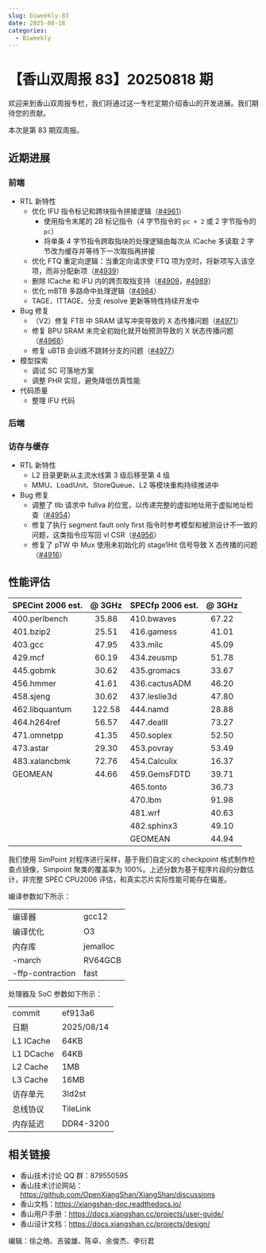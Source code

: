 ```yaml
---
slug: biweekly-83
date: 2025-08-18
categories:
  - Biweekly
---
```


# 【香山双周报 83】20250818 期

欢迎来到香山双周报专栏，我们将通过这一专栏定期介绍香山的开发进展。我们期待您的贡献。

本次是第 83 期双周报。

<!-- 在过去的两周，前端继续进行 V3 的 RTL 开发，同时在模型上探索分支预测的设计。后端与访存缓存修复了一系列功能 bug。后端还进行了 V3 开发的准备工作，主要包含一些代码清理和前后端接口重构。 -->

<!-- more -->

## 近期进展

### 前端

- RTL 新特性
  - 优化 IFU 指令标记和跨块指令拼接逻辑（[#4961](https://github.com/OpenXiangShan/XiangShan/pull/4961)）
    - 使用指令末尾的 2B 标记指令（4 字节指令的 `pc + 2` 或 2 字节指令的 `pc`）
    - 将单条 4 字节指令跨取指块的处理逻辑由每次从 ICache 多读取 2 字节改为缓存并等待下一次取指再拼接
  - 优化 FTQ 重定向逻辑：当重定向请求使 FTQ 项为空时，将新项写入该空项，而非分配新项（[#4939](https://github.com/OpenXiangShan/XiangShan/pull/4939)）
  - 删除 ICache 和 IFU 内的跨页取指支持（[#4909](https://github.com/OpenXiangShan/XiangShan/pull/4909)，[#4989](https://github.com/OpenXiangShan/XiangShan/pull/4989)）
  - 优化 mBTB 多路命中处理逻辑（[#4984](https://github.com/OpenXiangShan/XiangShan/pull/4984)）
  - TAGE、ITTAGE、分支 resolve 更新等特性持续开发中
- Bug 修复
  - （V2）修复 FTB 中 SRAM 读写冲突导致的 X 态传播问题（[#4971](https://github.com/OpenXiangShan/XiangShan/pull/4971)）
  - 修复 BPU SRAM 未完全初始化就开始预测导致的 X 状态传播问题（[#4968](https://github.com/OpenXiangShan/XiangShan/pull/4968)）
  - 修复 uBTB 会训练不跳转分支的问题（[#4977](https://github.com/OpenXiangShan/XiangShan/pull/4977)）
- 模型探索
  - 调试 SC 可落地方案
  - 调整 PHR 实现，避免降低仿真性能
- 代码质量
  - 整理 IFU 代码

### 后端

<!-- - RTL 新特性
  - 更改后段内部分 Bundle 的命名格式（[#4921](https://github.com/OpenXiangShan/XiangShan/pull/4921)，[#4937](https://github.com/OpenXiangShan/XiangShan/pull/4937)）
  - 允许 FTQ 中最后一项的指令进行压缩（[#4931](https://github.com/OpenXiangShan/XiangShan/pull/4931)）
  - 在后端中检查 BJU 的跳转目标预测（[#4932](https://github.com/OpenXiangShan/XiangShan/pull/4932)）
- Bug 修复
  - （V2）修复 PMA 寄存器输出的命名问题（[#4929](https://github.com/OpenXiangShan/XiangShan/pull/4929)）
  - （V2）调整 PMA 寄存器的基地址（[#4940](https://github.com/OpenXiangShan/XiangShan/pull/4940)）
  - （V2）修复 load 快速唤醒 `vsetvli` 指令产生错误的问题（[#4941](https://github.com/OpenXiangShan/XiangShan/pull/4941)） -->

### 访存与缓存

- RTL 新特性
  - L2 目录更新从主流水线第 3 级后移至第 4 级
  - MMU、LoadUnit、StoreQueue、L2 等模块重构持续推进中
- Bug 修复
  - 调整了 tlb 请求中 fullva 的位宽，以传递完整的虚拟地址用于虚拟地址检查（[#4954](https://github.com/OpenXiangShan/XiangShan/pull/4954)）
  - 修复了执行 segment fault only first 指令时参考模型和被测设计不一致的问题，这类指令应写回 vl CSR（[#4956](https://github.com/OpenXiangShan/XiangShan/pull/4956)）
  - 修复了 pTW 中 Mux 使用未初始化的 stage1Hit 信号导致 X 态传播的问题（[#4916](https://github.com/OpenXiangShan/XiangShan/pull/4916)）

## 性能评估

| SPECint 2006 est. | @ 3GHz | SPECfp 2006 est. | @ 3GHz |
| :---------------- | :----: | :--------------- | :----: |
| 400.perlbench     | 35.88  | 410.bwaves       | 67.22  |
| 401.bzip2         | 25.51  | 416.gamess       | 41.01  |
| 403.gcc           | 47.95  | 433.milc         | 45.09  |
| 429.mcf           | 60.19  | 434.zeusmp       | 51.78  |
| 445.gobmk         | 30.62  | 435.gromacs      | 33.67  |
| 456.hmmer         | 41.61  | 436.cactusADM    | 46.20  |
| 458.sjeng         | 30.62  | 437.leslie3d     | 47.80  |
| 462.libquantum    | 122.58 | 444.namd         | 28.88  |
| 464.h264ref       | 56.57  | 447.dealII       | 73.27  |
| 471.omnetpp       | 41.35  | 450.soplex       | 52.50  |
| 473.astar         | 29.30  | 453.povray       | 53.49  |
| 483.xalancbmk     | 72.76  | 454.Calculix     | 16.37  |
| GEOMEAN           | 44.66  | 459.GemsFDTD     | 39.71  |
|                   |        | 465.tonto        | 36.73  |
|                   |        | 470.lbm          | 91.98  |
|                   |        | 481.wrf          | 40.63  |
|                   |        | 482.sphinx3      | 49.10  |
|                   |        | GEOMEAN          | 44.94  |

我们使用 SimPoint 对程序进行采样，基于我们自定义的 checkpoint 格式制作检查点镜像，Simpoint 聚类的覆盖率为 100%。上述分数为基于程序片段的分数估计，非完整 SPEC CPU2006 评估，和真实芯片实际性能可能存在偏差。

编译参数如下所示：

|                  |          |
| ---------------- | -------- |
| 编译器           | gcc12    |
| 编译优化         | O3       |
| 内存库           | jemalloc |
| -march           | RV64GCB  |
| -ffp-contraction | fast     |

处理器及 SoC 参数如下所示：

|           |            |
| --------- | ---------- |
| commit    | ef913a6    |
| 日期      | 2025/08/14 |
| L1 ICache | 64KB       |
| L1 DCache | 64KB       |
| L2 Cache  | 1MB        |
| L3 Cache  | 16MB       |
| 访存单元  | 3ld2st     |
| 总线协议  | TileLink   |
| 内存延迟  | DDR4-3200  |

## 相关链接

- 香山技术讨论 QQ 群：879550595
- 香山技术讨论网站：<https://github.com/OpenXiangShan/XiangShan/discussions>
- 香山文档：<https://xiangshan-doc.readthedocs.io/>
- 香山用户手册：<https://docs.xiangshan.cc/projects/user-guide/>
- 香山设计文档：<https://docs.xiangshan.cc/projects/design/>

编辑：徐之皓、吉骏雄、陈卓、余俊杰、李衍君
